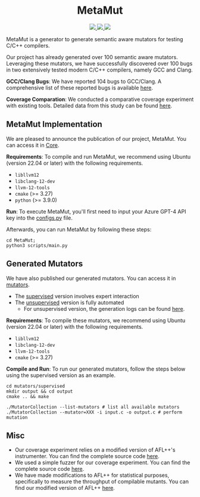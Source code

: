 <p align="center">
  <h1 align="center"><strong>MetaMut</strong></h1>
</p>

<p align="center">
    <a href="https://semver.org" alt="Version">
        <img src="https://img.shields.io/badge/release-v0.1.0-blue" />
    </a>
    <a href="https://google.github.io/styleguide/javaguide.html" alt="Code style">
        <img src="https://img.shields.io/badge/style-Google-blue" />
    </a>
    <a href="https://opensource.org/licenses/MIT" alt="License">
        <img src="https://img.shields.io/github/license/test-compiler/MetaMut" />
    </a>
</p>

MetaMut is a generator to generate semantic aware mutators for testing C/C++ compilers.

Our project has already generated over 100 semantic aware mutators. Leveraging these mutators, we have successfully discovered over 100 bugs in two extensively tested modern C/C++ compilers, namely GCC and Clang.

**GCC/Clang Bugs**: We have reported 104 bugs to GCC/Clang. A comprehensive list of these reported bugs is available [here](data/bugs.md).

**Coverage Comparation**: We conducted a comparative coverage experiment with existing tools. Detailed data from this study can be found [here](data/CoverageTrend).

## MetaMut Implementation
We are pleased to announce the publication of our project, MetaMut. You can access it in [Core](MetaMut).

**Requirements**:
To compile and run MetaMut, we recommend using Ubuntu (version 22.04 or later) with the following requirements.
- `libllvm12`
- `libclang-12-dev`
- `llvm-12-tools`
- `cmake` (>= 3.27)
- `python` (>= 3.9.0)

**Run**:
To execute MetaMut, you'll first need to input your Azure GPT-4 API key into the [configs.py](MetaMut/scripts/configs.py) file.

Afterwards, you can run MetaMut by following these steps:
```
cd MetaMut;
python3 scripts/main.py
```

## Generated Mutators
We have also published our generated mutators. You can access it in [mutators](mutators).
- The [supervised](mutators/supervised) version involves expert interaction
- The [unsupervised](mutators/unsupervised) version is fully automated
  * For unsupervised version, the generation logs can be found [here](mutators/unsupervised/logs).

**Requirements**:
To compile these mutators, we recommend using Ubuntu (version 22.04 or later) with the following requirements.
- `libllvm12`
- `libclang-12-dev`
- `llvm-12-tools`
- `cmake` (>= 3.27)

**Compile and Run**:
To run our generated mutators, follow the steps below using the supervised version as an example.
```
cd mutators/supervised
mkdir output && cd output
cmake .. && make

./MutatorCollection --list-mutators # list all available mutators
./MutatorCollection --mutator=XXX -i input.c -o output.c # perform mutation
```

## Misc
- Our coverage experiment relies on a modified version of AFL++'s instrumenter. You can find the complete source code [here](instrumenters/my-afl-cc).
- We used a simple fuzzer for our coverage experiment. You can find the complete source code [here](fuzzer).
- We have made modifications to AFL++ for statistical purposes, specifically to measure the throughput of compilable mutants. You can find our modified version of AFL++ [here](AFLplusplus).
